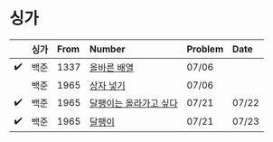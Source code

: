 # 싱가

||싱가|From|Number|Problem|Date|
|---|:---:|:---|:---|:---|:---|
|✔️|백준|1337|[올바른 배열](https://www.acmicpc.net/problem/1337)|07/06|
|  |백준|1965|[상자 넣기](https://www.acmicpc.net/problem/1965)|07/06|
|✔️|백준|1965|[달팽이는 올라가고 싶다](https://www.acmicpc.net/problem/2869)|07/21|07/22|
|✔️|백준|1965|[달팽이](https://www.acmicpc.net/problem/1913)|07/21|07/23|
